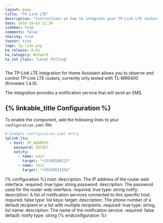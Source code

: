 ```yaml
---
layout: page
title: "TP-Link LTE"
description: "Instructions on how to integrate your TP-Link LTE routers within Home Assistant."
date: 2018-10-03 21:30
sidebar: true
comments: false
sharing: true
footer: true
logo: tp-link.png
ha_release: 0.83
ha_category: Network
ha_iot_class: "Local Polling"
---
```


The TP-Link LTE integration for Home Assistant allows you to observe and control TP-Link LTE routers, currently only tested with TL-MR6400 (firmware 1.4.0).

The integration provides a notification service that will send an SMS.

## {% linkable_title Configuration %}

To enable the component, add the following lines to your `configuration.yaml` file:

```yaml
# Example configuration.yaml entry
tplink_lte:
  - host: IP_ADDRESS
    password: SECRET
    notify:
      - name: sms1
        target: "+15105550123"
      - name: sms2
        target: "+55520525252"
```

{% configuration %}
host:
    description: The IP address of the router web interface.
    required: true
    type: string
password:
    description: The password used for the router web interface.
    required: true
    type: string
notify:
    description: A list of notification services connected to this specific host.
    required: false
    type: list
    keys:
        target:
            description: The phone number of a default recipient or a list with multiple recipients.
            required: true
            type: string, list
        name:
            description: The name of the notification service.
            required: false
            default: notify
            type: string
{% endconfiguration %}
